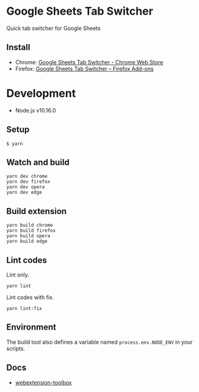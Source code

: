 # Google Sheets Tab Switcher

Quick tab switcher for Google Sheets

## Install

- Chrome: [Google Sheets Tab Switcher - Chrome Web Store](about:blank)
- Firefox: [Google Sheets Tab Switcher – Firefox Add-ons](about:blank)

# Development
- Node.js v10.16.0

## Setup
```
$ yarn
```

## Watch and build
```
yarn dev chrome
yarn dev firefox
yarn dev opera
yarn dev edge
```

## Build extension
```
yarn build chrome
yarn build firefox
yarn build opera
yarn build edge
```

## Lint codes
Lint only.
```
yarn lint
```

Lint codes with fix.
```
yarn lint:fix
```

## Environment
The build tool also defines a variable named `process.env.NODE_ENV` in your scripts.

## Docs
* [webextension-toolbox](https://github.com/HaNdTriX/webextension-toolbox)
